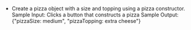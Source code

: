- Create a pizza object with a size and topping using a pizza constructor.
Sample Input: Clicks a button that constructs a pizza
Sample Output: {"pizzaSize: medium", "pizzaTopping: extra cheese"}
